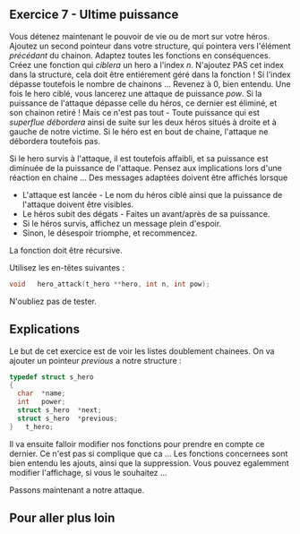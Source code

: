 ## Exercice 7 - Ultime puissance
Vous détenez maintenant le pouvoir de vie ou de mort sur votre héros. Ajoutez un second pointeur dans votre structure, qui pointera vers l'élément _précédant_ du chainon. Adaptez toutes les fonctions en conséquences. Créez une fonction qui _ciblera_ un hero a l'index _n_. N'ajoutez PAS cet index dans la structure, cela doit être entiérement géré dans la fonction ! Si l'index dépasse toutefois le nombre de chainons ... Revenez à 0, bien entendu. Une fois le hero ciblé, vous lancerez une attaque de puissance _pow_. Si la puissance de l'attaque dépasse celle du héros, ce dernier est éliminé, et son chainon retiré ! Mais ce n'est pas tout - Toute puissance qui est _superflue débordera_ ainsi de suite sur les deux héros situés à droite et à gauche de notre victime. Si le héro est en bout de chaine, l'attaque ne débordera toutefois pas.

Si le hero survis à l'attaque, il est toutefois affaibli, et sa puissance est diminuée de la puissance de l'attaque. Pensez aux implications lors d'une réaction en chaine ... 
Des messages adaptées doivent être affichés lorsque 
* L'attaque est lancée - Le nom du héros ciblé ainsi que la puissance de l'attaque doivent être visibles.
* Le héros subit des dégats - Faites un avant/après de sa puissance.
* Si le héros survis, affichez un message plein d'espoir.
* Sinon, le désespoir triomphe, et recommencez. 

La fonction doit être récursive.

Utilisez les en-têtes suivantes :
```C
void   hero_attack(t_hero **hero, int n, int pow);
```
N'oubliez pas de tester. 

## Explications

Le but de cet exercice est de voir les listes doublement chainees. On va ajouter un pointeur _previous_ a notre structure :
```C
typedef struct s_hero
{
  char  *name;
  int   power;
  struct s_hero  *next;
  struct s_hero  *previous;
}	t_hero;
```
Il va ensuite falloir modifier nos fonctions pour prendre en compte ce dernier. Ce n'est pas si complique que ca ... Les fonctions concernees sont bien entendu les ajouts, ainsi que la suppression. Vous pouvez egalemment modifier l'affichage, si vous le souhaitez ...

Passons maintenant a notre attaque.

## Pour aller plus loin
